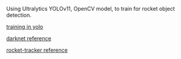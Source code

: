 Using Ultralytics YOLOv11, OpenCV model, to train for rocket object detection.

[training in yolo](https://docs.ultralytics.com/modes/train/#faq)

[darknet reference](https://pjreddie.com/darknet/yolo/)

[rocket-tracker reference](https://github.com/sunn-e/Rocket-Tracker?tab=readme-ov-file)
